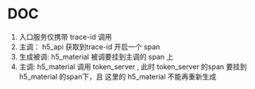 # DOC



1. 入口服务仅携带 trace-id 调用
2.  主调： h5_api 获取到trace-id 开启一个 span
3.  生成被调: h5_material 被调要挂到主调的 span 上
4. 主调: h5_material 调用 token_server , 此时 token_server 的span 要挂到 h5_material 的span下，且 这里的 h5_material 不能再重新生成